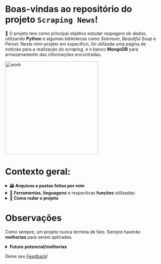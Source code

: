# Boas-vindas ao repositório do projeto `Scraping News`!

🌱 O projeto tem como principal objetivo estudar _raspagem de dados_, utilizando **Python** e algumas bibliotecas como _Selenium_, _Beautiful Soup_ e _Parsel_. Neste mini-projeto em específico, foi utilizada uma página de notícias para a realização do _scraping_, e o banco **MongoDB** para armazenamento das informações encontradas.

<img alt="work" src="https://miro.medium.com/v2/resize:fit:640/1*nHfayfdmxAApbg84iMrJqQ.gif" width="300px">

# Contexto geral:

<details>
    <summary>🗃️ <strong>Arquivos e pastas feitas por mim</strong></summary><br />
    <li> 📁 Tudo que está dentro de: <strong>/tech_news</strong>.</li>
    <li> Os demais arquivos foram feitos pela escola que elaborou o projeto.</li>
</details>

<details>
    <summary>🧰 <strong>Ferramentas</strong>, <strong>linguagens</strong> e respectivas <strong>funções</strong> utilizadas:</summary>
    <li> <i>Python</i> (linguagem);</li>
    <li> <i>PyMongo / MongoDB</i> (banco de dados);</li>
    <li> <i>venv e Docker</i> (ambiente);</li>
    <li> <i>Parsel</i> (raspagem de dados);</li>
</details>

<details>
    <summary>🚀 <strong>Como rodar o projeto</strong></summary>
    Neste projeto foi utilizado o <i>Docker</i> e o <i>venv</i>, para que não haja problemas com os softwares locais da máquina, além de ter um <i>ambiente isolado</i> para trabalhar.
    <br>

  1. **Criar o ambiente virtual**

  ```bash
  $ python3 -m venv .venv
  ```

  2. **Ativar o ambiente virtual**

  ```bash
  $ source .venv/bin/activate
  ```

  3. **Instalar as dependências no ambiente virtual**

  ```bash
  $ python3 -m pip install -r dev-requirements.txt
  ```

  4. **Criar o container para o banco de dados**

  ```bash
  $ docker-compose up -d mongodb
  ```

Quando precisar desativar o ambiente virtual, execute o comando "_deactivate_".
</details>

# Observações
Como sempre, um projeto nunca termina de fato. Sempre haverão **melhorias** para serem aplicadas.

<details>
    <summary><strong>Futuro potencial/melhorias</strong></summary>
    <li>Melhorias estruturais seguindo alguns design de software como SOLID, POO, DDD, etc;</li>
    <li>Implementar testes unitários;</li>
    <li>Expandir alguns trechos de codigos para uma melhor manutenção e entendimento.</li>
<br>
    Essas são apenas algumas ideias de melhorias e adição de novas features!
</details>

Deixe seu [Feedback](https://53tqbjd4mxw.typeform.com/to/gmWFoZYZ)!